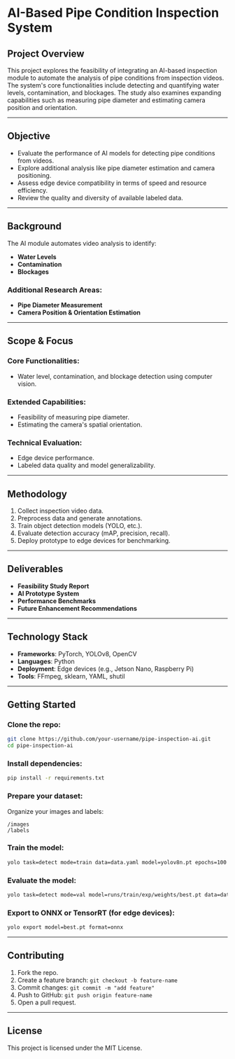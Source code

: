 # AI-Based Pipe Condition Inspection System

## Project Overview

This project explores the feasibility of integrating an AI-based inspection module to automate the analysis of pipe conditions from inspection videos. The system's core functionalities include detecting and quantifying water levels, contamination, and blockages. The study also examines expanding capabilities such as measuring pipe diameter and estimating camera position and orientation.

---

## Objective

- Evaluate the performance of AI models for detecting pipe conditions from videos.
- Explore additional analysis like pipe diameter estimation and camera positioning.
- Assess edge device compatibility in terms of speed and resource efficiency.
- Review the quality and diversity of available labeled data.

---

## Background

The AI module automates video analysis to identify:
- **Water Levels**
- **Contamination**
- **Blockages**

### Additional Research Areas:
- **Pipe Diameter Measurement**
- **Camera Position & Orientation Estimation**

---

## Scope & Focus

### Core Functionalities:
- Water level, contamination, and blockage detection using computer vision.

### Extended Capabilities:
- Feasibility of measuring pipe diameter.
- Estimating the camera's spatial orientation.

### Technical Evaluation:
- Edge device performance.
- Labeled data quality and model generalizability.

---

## Methodology

1. Collect inspection video data.
2. Preprocess data and generate annotations.
3. Train object detection models (YOLO, etc.).
4. Evaluate detection accuracy (mAP, precision, recall).
5. Deploy prototype to edge devices for benchmarking.

---

## Deliverables

- **Feasibility Study Report**
- **AI Prototype System**
- **Performance Benchmarks**
- **Future Enhancement Recommendations**

---

## Technology Stack

- **Frameworks**: PyTorch, YOLOv8, OpenCV
- **Languages**: Python
- **Deployment**: Edge devices (e.g., Jetson Nano, Raspberry Pi)
- **Tools**: FFmpeg, sklearn, YAML, shutil

---

## Getting Started

### Clone the repo:
```bash
git clone https://github.com/your-username/pipe-inspection-ai.git
cd pipe-inspection-ai
```

### Install dependencies:
```bash
pip install -r requirements.txt
```

### Prepare your dataset:
Organize your images and labels:
```
/images
/labels
```

### Train the model:
```bash
yolo task=detect mode=train data=data.yaml model=yolov8n.pt epochs=100 imgsz=640
```

### Evaluate the model:
```bash
yolo task=detect mode=val model=runs/train/exp/weights/best.pt data=data.yaml
```

### Export to ONNX or TensorRT (for edge devices):
```bash
yolo export model=best.pt format=onnx
```

---

## Contributing

1. Fork the repo.
2. Create a feature branch: `git checkout -b feature-name`
3. Commit changes: `git commit -m "add feature"`
4. Push to GitHub: `git push origin feature-name`
5. Open a pull request.

---

## License

This project is licensed under the MIT License.
